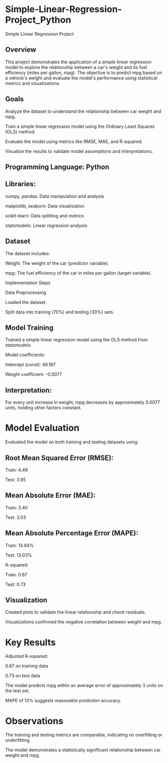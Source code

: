 # Simple-Linear-Regression-Project_Python
Simple Linear Regression Project

## Overview

This project demonstrates the application of a simple linear regression model to explore the relationship between a car's weight and its fuel efficiency (miles per gallon, mpg). The objective is to predict mpg based on a vehicle's weight and evaluate the model's performance using statistical metrics and visualizations.

##  Goals

Analyze the dataset to understand the relationship between car weight and mpg.

Train a simple linear regression model using the Ordinary Least Squares (OLS) method.

Evaluate the model using metrics like RMSE, MAE, and R-squared.

Visualize the results to validate model assumptions and interpretations.

## Programming Language: Python

## Libraries:

numpy, pandas: Data manipulation and analysis

matplotlib, seaborn: Data visualization

scikit-learn: Data splitting and metrics

statsmodels: Linear regression analysis


## Dataset

The dataset includes:

Weight: The weight of the car (predictor variable).

mpg: The fuel efficiency of the car in miles per gallon (target variable).

Implementation Steps

Data Preprocessing

Loaded the dataset.

Split data into training (70%) and testing (30%) sets.


## Model Training

Trained a simple linear regression model using the OLS method from statsmodels.

Model coefficients:

Intercept (const): 46.187

Weight coefficient: -0.0077

## Interpretation:

For every unit increase in weight, mpg decreases by approximately 0.0077 units, holding other factors constant.


# Model Evaluation

Evaluated the model on both training and testing datasets using:

## Root Mean Squared Error (RMSE):

Train: 4.49

Test: 3.95

## Mean Absolute Error (MAE):

Train: 3.40

Test: 3.03

## Mean Absolute Percentage Error (MAPE):

Train: 14.94%

Test: 13.03%

R-squared:

Train: 0.67

Test: 0.73


## Visualization

Created plots to validate the linear relationship and check residuals.

Visualizations confirmed the negative correlation between weight and mpg.


# Key Results

Adjusted R-squared:

0.67 on training data

0.73 on test data

The model predicts mpg within an average error of approximately 3 units on the test set.

MAPE of 13% suggests reasonable prediction accuracy.


# Observations

The training and testing metrics are comparable, indicating no overfitting or underfitting.

The model demonstrates a statistically significant relationship between car weight and mpg.

